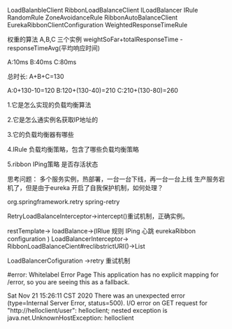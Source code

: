 LoadBalanbleClient 
RibbonLoadBalanceClient
ILoadBalancer
IRule
RandomRule
ZoneAvoidanceRule
RibbonAutoBalanceClient
EurekaRibbonClientConfiguration
WeightedResponseTimeRule


权重的算法
A,B,C 三个实例
weightSoFar+totalResponseTime - responseTimeAvg(平均响应时间)

A:10ms
B:40ms
C:80ms

总时长: A+B+C=130

A:0+130-10=120
B:120+(130-40)=210
C:210+(130-80)=260


1.它是怎么实现的负载均衡算法



2.它是怎么通实例名获取IP地址的

3.它的负载均衡器有哪些


4.IRule 负载均衡策略，包含了哪些负载均衡策略


5.ribbon  IPing策略  是否存活状态



思考问题：
多个服务实例，热部署，一台一台下线，再一台一台上线
生产服务宕机了，但是由于eureka 开启了自我保护机制，如何处理？


  <dependency>
            <groupId>org.springframework.retry</groupId>
            <artifactId>spring-retry</artifactId>
    </dependency>
    
RetryLoadBalanceInterceptor->intercept()重试机制，正确实例。


restTemplate->
loadBalance->(IRlue 规则 IPing 心跳    eurekaRibbon configuration  )
LoadBalancerInterceptor->
RibbonLoadBalanceCient#reclibstrictURI()->List<Server>

LoadBalancerCofiguration ->retry 重试机制

#error:
Whitelabel Error Page
This application has no explicit mapping for /error, so you are seeing this as a fallback.

Sat Nov 21 15:26:11 CST 2020
There was an unexpected error (type=Internal Server Error, status=500).
I/O error on GET request for "http://helloclient/user": helloclient;
nested exception is java.net.UnknownHostException: helloclient

